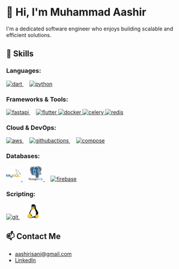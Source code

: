 # 👋 Hi, I'm Muhammad Aashir

I'm a dedicated software engineer who enjoys building scalable and efficient solutions.

## 🚀 Skills

### Languages: 
<p align="left">
  <a href="https://dart.dev" target="_blank" rel="noreferrer"> <img src="https://www.vectorlogo.zone/logos/dartlang/dartlang-icon.svg" alt="dart" width="70" height="50"/> </a>&nbsp;&nbsp;&nbsp;
  <a href="https://www.python.org/" target="_blank" rel="noreferrer"> <img src="https://www.vectorlogo.zone/logos/python/python-horizontal.svg" alt="python" width="100" height="50"/> </a> 
</p>

### Frameworks & Tools:
<p align="left">
  <a href="https://fastapi.tiangolo.com/" target="_blank" rel="noreferrer"> <img src="https://github.com/detain/svg-logos/blob/master/svg/f/fastapi.svg" alt="fastapi" width="70" height="50"/> </a>&nbsp;&nbsp;&nbsp;
  <a href="https://flutter.dev" target="_blank" rel="noreferrer"> <img src="https://www.vectorlogo.zone/logos/flutterio/flutterio-icon.svg" alt="flutter" width="50" height="50"/> </a> 
  <a href="https://www.docker.com/" target="_blank" rel="noreferrer"> <img src="https://www.vectorlogo.zone/logos/docker/docker-icon.svg" alt="docker" width="90" height="50"/> </a>
  <a href="https://docs.celeryq.dev/en/stable/" target="_blank" rel="noreferrer"> <img src="https://upload.wikimedia.org/wikipedia/commons/1/19/Celery_logo.png" alt="celery" width="80" height="50"/> </a> 
  <a href="https://redis.io/" target="_blank" rel="noreferrer"> <img src="https://www.vectorlogo.zone/logos/redis/redis-ar21~bgwhite.svg" alt="redis" width="80" height="50"/> </a> 
</p>

### Cloud & DevOps:
<p align="left">
  <a href="https://aws.amazon.com/" target="_blank" rel="noreferrer"> <img src="https://www.svgrepo.com/show/353443/aws.svg" alt="aws" width="80" height="50"/> </a>&nbsp;&nbsp;&nbsp;
  <a href="https://github.com/features/actions" target="_blank" rel="noreferrer"> <img src="https://miro.medium.com/v2/resize:fit:4800/format:webp/1*ookyGlsTh-UT0YBUwdTLSA.png" alt="githubactions" width="80" height="50"/> </a>&nbsp;&nbsp;&nbsp;
  <a href="https://docs.docker.com/compose/" target="_blank" rel="noreferrer"> <img src="https://tcude.net/content/images/size/w2000/2022/01/MainImage-2.jpeg" alt="compose" width="80" height="50"/> </a>
</p> 

### Databases:
<p align="left">
  <a href="https://www.mysql.com/" target="_blank" rel="noreferrer"> <img src="https://raw.githubusercontent.com/devicons/devicon/master/icons/mysql/mysql-original-wordmark.svg" alt="mysql" width="40" height="40"/> </a>&nbsp;&nbsp;&nbsp;
  <a href="https://www.postgresql.org" target="_blank" rel="noreferrer"> <img src="https://raw.githubusercontent.com/devicons/devicon/master/icons/postgresql/postgresql-original-wordmark.svg" alt="postgresql" width="40" height="40"/> </a>&nbsp;&nbsp;&nbsp;
  <a href="https://firebase.google.com/" target="_blank" rel="noreferrer"> <img src="https://www.vectorlogo.zone/logos/firebase/firebase-icon.svg" alt="firebase" width="40" height="40"/> </a>
</p>  

### Scripting:
<p align="left">
  <a href="https://git-scm.com/" target="_blank" rel="noreferrer"> <img src="https://www.vectorlogo.zone/logos/git-scm/git-scm-icon.svg" alt="git" width="40" height="40"/> </a>&nbsp;&nbsp;&nbsp;
  <a href="https://www.linux.org/" target="_blank" rel="noreferrer"> <img src="https://raw.githubusercontent.com/devicons/devicon/master/icons/linux/linux-original.svg" alt="linux" width="40" height="40"/> </a> 
</p>
      
## 📫 Contact Me

- [aashirisani@gmail.com](mailto:aashirisani@gmail.com)
- [LinkedIn](https://www.linkedin.com/in/aashir8/)
